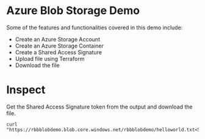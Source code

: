 # Azure Blob Storage Demo

Some of the features and functionalities covered in this demo include:
 * Create an Azure Storage Account
 * Create an Azure Storage Container
 * Create a Shared Access Signature
 * Upload file using Terraform
 * Download the file

# Inspect

Get the Shared Access Signature token from the output and download the file.

```
curl "https://rbbblobdemo.blob.core.windows.net/rbbblobdemo/helloworld.txt<SAS_TOKEN>"
```
